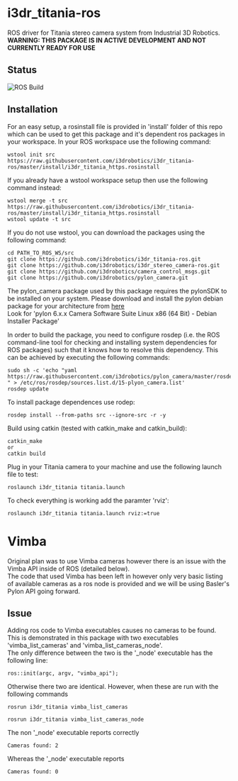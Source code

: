 # i3dr_titania-ros
ROS driver for Titania stereo camera system from Industrial 3D Robotics.  
**WARNING: THIS PACKAGE IS IN ACTIVE DEVELOPMENT AND NOT CURRENTLY READY FOR USE**

## Status
![ROS Build](https://github.com/i3drobotics/i3dr_titania-ros/workflows/ROS%20Build/badge.svg?event=push)

## Installation

For an easy setup, a rosinstall file is provided in 'install' folder of this repo which can be used to get this package and it's dependent ros packages in your workspace. 
In your ROS workspace use the following command:
```
wstool init src https://raw.githubusercontent.com/i3drobotics/i3dr_titania-ros/master/install/i3dr_titania_https.rosinstall
```
If you already have a wstool workspace setup then use the following command instead:
```
wstool merge -t src https://raw.githubusercontent.com/i3drobotics/i3dr_titania-ros/master/install/i3dr_titania_https.rosinstall
wstool update -t src
```

If you do not use wstool, you can download the packages using the following command:
```
cd PATH_TO_ROS_WS/src
git clone https://github.com/i3drobotics/i3dr_titania-ros.git
git clone https://github.com/i3drobotics/i3dr_stereo_camera-ros.git
git clone https://github.com/i3drobotics/camera_control_msgs.git
git clone https://github.com/i3drobotics/pylon_camera.git
```

The pylon_camera package used by this package requires the pylonSDK to be installed on your system. Please download and install the pylon debian package for your architecture from [here](https://www.baslerweb.com/en/sales-support/downloads/software-downloads/#type=pylonsoftware;language=all;version=all;os=all)  
Look for 'pylon 6.x.x Camera Software Suite Linux x86 (64 Bit) - Debian Installer Package'

In order to build the package, you need to configure rosdep (i.e. the ROS command-line tool for checking and installing system dependencies for ROS packages) such that
it knows how to resolve this dependency. This can be achieved by executing the following commands:

```
sudo sh -c 'echo "yaml https://raw.githubusercontent.com/i3drobotics/pylon_camera/master/rosdep/pylon_sdk.yaml " > /etc/ros/rosdep/sources.list.d/15-plyon_camera.list'
rosdep update
```

To install package dependences use rodep:
```
rosdep install --from-paths src --ignore-src -r -y
```

Build using catkin (tested with catkin_make and catkin_build):
```
catkin_make
or
catkin build
```

Plug in your Titania camera to your machine and use the following launch file to test:
```
roslaunch i3dr_titania titania.launch
```

To check everything is working add the paramter 'rviz':
```
roslaunch i3dr_titania titania.launch rviz:=true
```

# Vimba
Original plan was to use Vimba cameras however there is an issue with the Vimba API inside of ROS (detailed below).  
The code that used Vimba has been left in however only very basic listing of available cameras as a ros node is provided and we will be using Basler's Pylon API going forward.
## Issue
Adding ros code to Vimba executables causes no cameras to be found.  
This is demonstrated in this package with two executables 'vimba_list_cameras' and 'vimba_list_cameras_node'.  
The only difference between the two is the '_node' executable has the following line: 
```
ros::init(argc, argv, "vimba_api");
```
Otherwise there two are identical. However, when these are run with the following commands
```
rosrun i3dr_titania vimba_list_cameras
```
```
rosrun i3dr_titania vimba_list_cameras_node
```
The non '_node' executable reports correctly
```
Cameras found: 2
```
Whereas the '_node' executable reports 
```
Cameras found: 0
```

